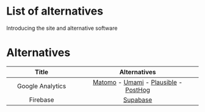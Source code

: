 # List of alternatives
Introducing the site and alternative software

# Alternatives

<table class="table">
  <thead>
    <tr>
      <th scope="col" width="500px">Title</th>
      <th scope="col" width="1000px">Alternatives</th>
    </tr>
  </thead>
  <tbody align="center">
    <tr>
      <td>
        Google Analytics
      </td>
      <td>
        <a href="https://matomo.org/">Matomo</a> - <a href="https://github.com/umami-software/umami">Umami</a> - <a href="https://plausible.io/">Plausible</a> - <a href="https://posthog.com/">PostHog</a>
      </td>
    </tr>
    <tr>
      <td>
        Firebase
      </td>
      <td>
        <a href="https://supabase.com/">Supabase</a>
      </td>
    </tr>
  </tbody>
</table>


